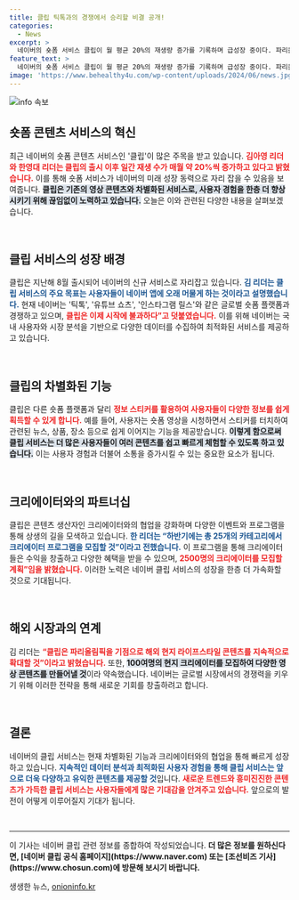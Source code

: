 ```yaml
---
title: 클립 틱톡과의 경쟁에서 승리할 비결 공개!
categories:
  - News
excerpt: >
  네이버의 숏폼 서비스 클립이 월 평균 20%의 재생량 증가를 기록하며 급성장 중이다. 파리올림픽을 겨냥해 100여 명의 현지 크리에이터를 모집, 대중 관심사와 연계한 콘텐츠로 주목받고 있다. 다양한 서비스와의 연계로 차별화를 꾀하는 네이버의 전략이 공개됐다.
feature_text: >
  네이버의 숏폼 서비스 클립이 월 평균 20%의 재생량 증가를 기록하며 급성장 중이다. 파리올림픽을 겨냥해 100여 명의 현지 크리에이터를 모집, 대중 관심사와 연계한 콘텐츠로 주목받고 있다. 다양한 서비스와의 연계로 차별화를 꾀하는 네이버의 전략이 공개됐다.
image: 'https://www.behealthy4u.com/wp-content/uploads/2024/06/news.jpg'
---
```


<p><img src="https://www.behealthy4u.com/wp-content/uploads/2024/06/news.jpg" alt="info 속보" /></p>

<h2 data-ke-size="size26">숏폼 콘텐츠 서비스의 혁신</h2>

<p data-ke-size="size16">최근 네이버의 숏폼 콘텐츠 서비스인 '클립'이 많은 주목을 받고 있습니다. <b><span style="color: #ee2323;">김아영 리더와 한영대 리더는 클립의 출시 이후 일간 재생 수가 매월 약 20%씩 증가하고 있다고 밝혔습니다.</span></b> 이를 통해 숏폼 서비스가 네이버의 미래 성장 동력으로 자리 잡을 수 있음을 보여줍니다. <b><span style="background-color: #21538527;">클립은 기존의 영상 콘텐츠와 차별화된 서비스로, 사용자 경험을 한층 더 향상시키기 위해 끊임없이 노력하고 있습니다.</span></b> 오늘은 이와 관련된 다양한 내용을 살펴보겠습니다.</p>

<p data-ke-size="size16">&nbsp;</p>

<h2 data-ke-size="size26">클립 서비스의 성장 배경</h2>

<p data-ke-size="size16">클립은 지난해 8월 출시되어 네이버의 신규 서비스로 자리잡고 있습니다. <b><span style="color: #1a5490;">김 리더는 클립 서비스의 주요 목표는 사용자들이 네이버 앱에 오래 머물게 하는 것이라고 설명했습니다.</span></b> 현재 네이버는 '틱톡', '유튜브 쇼츠', '인스타그램 릴스'와 같은 글로벌 숏폼 플랫폼과 경쟁하고 있으며, <b><span style="color: #ee2323;">클립은 이제 시작에 불과하다”고 덧붙였습니다.</span></b> 이를 위해 네이버는 국내 사용자와 시장 분석을 기반으로 다양한 데이터를 수집하여 최적화된 서비스를 제공하고 있습니다.</p>

<p data-ke-size="size16">&nbsp;</p>

<h2 data-ke-size="size26">클립의 차별화된 기능</h2>

<p data-ke-size="size16">클립은 다른 숏폼 플랫폼과 달리 <b><span style="color: #ee2323;">정보 스티커를 활용하여 사용자들이 다양한 정보를 쉽게 획득할 수 있게 합니다.</span></b> 예를 들어, 사용자는 숏폼 영상을 시청하면서 스티커를 터치하여 관련된 뉴스, 상품, 장소 등으로 쉽게 이어지는 기능을 제공받습니다. <b><span style="background-color: #21538527;">이렇게 함으로써 클립 서비스는 더 많은 사용자들이 여러 콘텐츠를 쉽고 빠르게 체험할 수 있도록 하고 있습니다.</span></b> 이는 사용자 경험과 더불어 소통을 증가시킬 수 있는 중요한 요소가 됩니다.</p>

<p data-ke-size="size16">&nbsp;</p>

<h2 data-ke-size="size26">크리에이터와의 파트너십</h2>

<p data-ke-size="size16">클립은 콘텐츠 생산자인 크리에이터와의 협업을 강화하며 다양한 이벤트와 프로그램을 통해 상생의 길을 모색하고 있습니다. <b><span style="color: #1a5490;">한 리더는 “하반기에는 총 25개의 카테고리에서 크리에이터 프로그램을 모집할 것”이라고 전했습니다.</span></b> 이 프로그램을 통해 크리에이터들은 수익을 창출하고 다양한 혜택을 받을 수 있으며, <b><span style="color: #ee2323;">2500명의 크리에이터를 모집할 계획”임을 밝혔습니다.</span></b> 이러한 노력은 네이버 클립 서비스의 성장을 한층 더 가속화할 것으로 기대됩니다.</p>

<p data-ke-size="size16">&nbsp;</p>

<h2 data-ke-size="size26">해외 시장과의 연계</h2>

<p data-ke-size="size16">김 리더는 <b><span style="color: #ee2323;">“클립은 파리올림픽을 기점으로 해외 현지 라이프스타일 콘텐츠를 지속적으로 확대할 것”이라고 밝혔습니다.</span></b> 또한, <b><span style="background-color: #21538527;">100여명의 현지 크리에이터를 모집하여 다양한 영상 콘텐츠를 만들어낼 것</span></b>이라 약속했습니다. 네이버는 글로벌 시장에서의 경쟁력을 키우기 위해 이러한 전략을 통해 새로운 기회를 창출하려고 합니다.</p>

<p data-ke-size="size16">&nbsp;</p>

<h2 data-ke-size="size26">결론</h2>

<p data-ke-size="size16">네이버의 클립 서비스는 현재 차별화된 기능과 크리에이터와의 협업을 통해 빠르게 성장하고 있습니다. <b><span style="color: #1a5490;">지속적인 데이터 분석과 최적화된 사용자 경험을 통해 클립 서비스는 앞으로 더욱 다양하고 유익한 콘텐츠를 제공할 것</span></b>입니다. <b><span style="color: #ee2323;">새로운 트렌드와 흥미진진한 콘텐츠가 가득한 클립 서비스는 사용자들에게 많은 기대감을 안겨주고 있습니다.</span></b> 앞으로의 발전이 어떻게 이루어질지 기대가 됩니다.</p>

<p data-ke-size="size16">&nbsp;</p>

<hr />

<p data-ke-size="size16">이 기사는 네이버 클립 관련 정보를 종합하여 작성되었습니다. <b>더 많은 정보를 원하신다면, [네이버 클립 공식 홈페이지](https://www.naver.com) 또는 [조선비즈 기사](https://www.chosun.com)에 방문해 보시기 바랍니다.</b></p>
생생한 뉴스, <a href="https://onioninfo.kr" rel="dofollow">onioninfo.kr</a>


